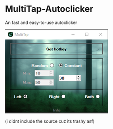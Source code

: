 # MultiTap-Autoclicker
An fast and easy-to-use autoclicker

![alt text](https://github.com/Noisec/pic-s/blob/main/images/multitap.png?raw=true)

(i didnt include the source cuz its trashy asf)
